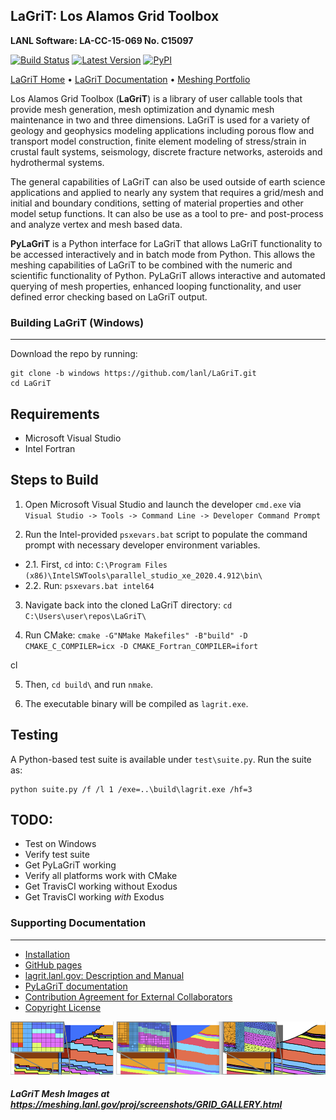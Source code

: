 ## LaGriT: Los Alamos Grid Toolbox ##

**LANL Software: LA-CC-15-069  No. C15097**


[![Build Status](https://travis-ci.org/lanl/LaGriT.svg?branch=master)](https://travis-ci.org/lanl/LaGriT) [![Latest Version](https://img.shields.io/github/release/lanl/lagrit.svg?style=flat-square)](https://github.com/lanl/lagrit/releases) [![PyPI](https://img.shields.io/pypi/l/Django.svg)](https://github.com/lanl/LaGriT/blob/doc-test/LICENSE)

[LaGriT Home](https://lagrit.lanl.gov) • [LaGriT Documentation](http://lanl.github.io/LaGriT) • [Meshing Portfolio](https://meshing.lanl.gov/)

Los Alamos Grid Toolbox (**LaGriT**) is a library of user callable tools that provide mesh generation, mesh optimization and dynamic mesh maintenance in two and three dimensions. LaGriT is used for a variety of geology and geophysics modeling applications including porous flow and transport model construction, finite element modeling of stress/strain in crustal fault systems, seismology, discrete fracture networks, asteroids and hydrothermal systems.

The general capabilities of LaGriT can also be used outside of earth science applications and applied to nearly any system that requires a grid/mesh and initial and boundary conditions, setting of material properties and other model setup functions. It can also be use as a tool to pre- and post-process and analyze vertex and mesh based data.

**PyLaGriT** is a Python interface for LaGriT that allows LaGriT functionality to be accessed interactively and in batch mode from Python.
This allows the meshing capabilities of LaGriT to be combined with the numeric and scientific functionality of Python.
PyLaGriT allows interactive and automated querying of mesh properties, enhanced looping functionality, and user defined error checking based on LaGriT output.


### Building LaGriT (Windows) ###
---

Download the repo by running:

    git clone -b windows https://github.com/lanl/LaGriT.git
    cd LaGriT

## Requirements

* Microsoft Visual Studio
* Intel Fortran

## Steps to Build

1. Open Microsoft Visual Studio and launch the developer `cmd.exe` via `Visual Studio -> Tools -> Command Line -> Developer Command Prompt`

2. Run the Intel-provided `psxevars.bat` script to populate the command prompt with necessary developer environment variables. 

  * 2.1. First, `cd` into: `C:\Program Files (x86)\IntelSWTools\parallel_studio_xe_2020.4.912\bin\`
  * 2.2. Run: `psxevars.bat intel64`

3. Navigate back into the cloned LaGriT directory: `cd C:\Users\user\repos\LaGriT\`

4. Run CMake: `cmake -G"NMake Makefiles" -B"build" -D CMAKE_C_COMPILER=icx -D CMAKE_Fortran_COMPILER=ifort`

cl

5. Then, `cd build\` and run `nmake`.

6. The executable binary will be compiled as `lagrit.exe`.

## Testing

A Python-based test suite is available under `test\suite.py`. Run the suite as: 

    python suite.py /f /l 1 /exe=..\build\lagrit.exe /hf=3

## TODO: 
 
 * Test on Windows
 * Verify test suite
 * Get PyLaGriT working
 * Verify all platforms work with CMake
 * Get TravisCI working without Exodus
 * Get TravisCI working *with* Exodus

### Supporting Documentation ###
---
* [Installation](documentation/INSTALL.md)
* [GitHub pages](https://lanl.github.io/LaGriT/)
* [lagrit.lanl.gov: Description and Manual](http://lagrit.lanl.gov)
* [PyLaGriT documentation](https://lanl.github.io/LaGriT/pylagrit/original/index.html)
* [Contribution Agreement for External Collaborators](CONTRIBUTING.md)
* [Copyright License](LICENSE.md)

![Refine Samples](screenshots/refine_samples_TN1000.png)

##### LaGriT Mesh Images at https://meshing.lanl.gov/proj/screenshots/GRID_GALLERY.html